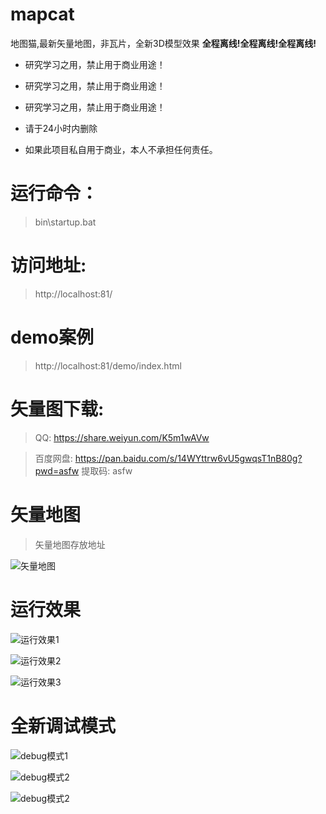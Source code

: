 # mapcat
地图猫,最新矢量地图，非瓦片，全新3D模型效果 **全程离线!全程离线!全程离线!**

* 研究学习之用，禁止用于商业用途！

* 研究学习之用，禁止用于商业用途！

* 研究学习之用，禁止用于商业用途！

* 请于24小时内删除

* 如果此项目私自用于商业，本人不承担任何责任。

# 运行命令：
> bin\startup.bat

# 访问地址:
> http://localhost:81/

# demo案例
> http://localhost:81/demo/index.html


# 矢量图下载:
> QQ: https://share.weiyun.com/K5m1wAVw

> 百度网盘: https://pan.baidu.com/s/14WYttrw6vU5gwqsT1nB80g?pwd=asfw 提取码: asfw



# 矢量地图
> 矢量地图存放地址

![矢量地图](md_Img/tiles_v.png)




# 运行效果


![运行效果1](md_Img/yxxg1.png)


![运行效果2](md_Img/yxxg2.png)


![运行效果3](md_Img/yxxg3.png)


# 全新调试模式

![debug模式1](md_Img/debug.png)


![debug模式2](md_Img/debug2.png)

![debug模式2](md_Img/微信图片_20220919114319.jpg)

